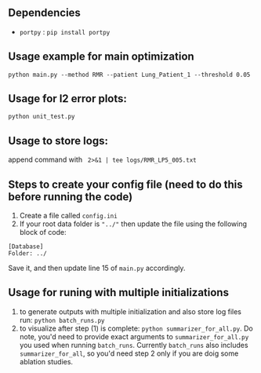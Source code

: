 ## Dependencies
* `portpy` : `pip install portpy`

## Usage example for main optimization
`python main.py --method RMR --patient Lung_Patient_1 --threshold 0.05`

## Usage for l2 error plots:
`python unit_test.py`

## Usage to store logs:
append command with ` 2>&1 | tee logs/RMR_LP5_005.txt`

## Steps to create your config file (need to do this before running the code)
1. Create a file called `config.ini`
2. If your root data folder is `"../"` then update the file using the following block of code:
```
[Database]
Folder: ../
```
Save it, and then update line 15 of `main.py` accordingly.

## Usage for runing with multiple initializations
1. to generate outputs with multiple initialization and also store log files run: `python batch_runs.py`
2. to visualize after step (1) is complete: `python summarizer_for_all.py`. Do note, you'd need to provide exact arguments to `summarizer_for_all.py` you used when running `batch_runs`.
Currently `batch_runs` also includes `summarizer_for_all`, so you'd need step 2 only if you are doig some ablation studies.

